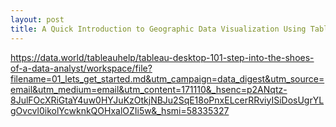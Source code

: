 ```yaml
---
layout: post
title: A Quick Introduction to Geographic Data Visualization Using Tableau
---
```


https://data.world/tableauhelp/tableau-desktop-101-step-into-the-shoes-of-a-data-analyst/workspace/file?filename=01_lets_get_started.md&utm_campaign=data_digest&utm_source=email&utm_medium=email&utm_content=171110&_hsenc=p2ANqtz-8JulFOcXRiGtaY4uw0HYJuKzOtkjNBJu2SqE18oPnxELcerRRviyISiDosUgrYLgOvcvl0ikolYcwknkQOHxalOZIi5w&_hsmi=58335327
